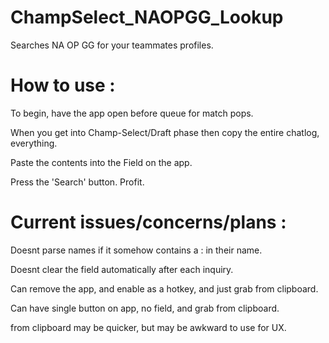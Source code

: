 # ChampSelect_NAOPGG_Lookup

Searches NA OP GG for your teammates profiles.



# How to use :

To begin, have  the app open before queue for match pops.

When you get into Champ-Select/Draft phase then copy the entire chatlog, everything.

Paste the contents into the Field on the app.

Press the 'Search' button. Profit.



# Current issues/concerns/plans :

Doesnt parse names if it somehow contains a : in their name.

Doesnt clear the field automatically after each inquiry.


Can remove the app, and enable as a hotkey, and just grab from clipboard.

Can have single button on app, no field, and grab from clipboard.

from clipboard may be quicker, but may be awkward to use for UX.
